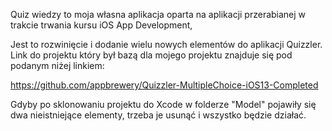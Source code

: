 Quiz wiedzy to moja własna aplikacja oparta na aplikacji przerabianej w trakcie trwania kursu iOS App Development,

Jest to rozwinięcie i dodanie wielu nowych elementów do aplikacji Quizzler.
Link do projektu który był bazą dla mojego projektu znajduje się pod podanym niżej linkiem:

https://github.com/appbrewery/Quizzler-MultipleChoice-iOS13-Completed


Gdyby po sklonowaniu projektu do Xcode w folderze "Model" pojawiły się dwa nieistniejące elementy, trzeba je usunąć i wszystko będzie działać.
